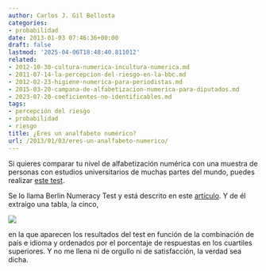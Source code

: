 ```yaml
---
author: Carlos J. Gil Bellosta
categories:
- probabilidad
date: 2013-01-03 07:46:36+00:00
draft: false
lastmod: '2025-04-06T18:48:40.811012'
related:
- 2012-10-30-cultura-numerica-incultura-numerica.md
- 2011-07-14-la-percepcion-del-riesgo-en-la-bbc.md
- 2012-02-23-higiene-numerica-para-periodistas.md
- 2015-03-20-campana-de-alfabetizacion-numerica-para-diputados.md
- 2023-07-20-coeficientes-no-identificables.md
tags:
- percepción del riesgo
- probabilidad
- riesgo
title: ¿Eres un analfabeto numérico?
url: /2013/01/03/eres-un-analfabeto-numerico/
---
```


Si quieres comparar tu nivel de alfabetización numérica con una muestra de personas con estudios universitarios de muchas partes del mundo, puedes realizar [este test](http://www.riskliteracy.org/dnn/).

Se lo llama Berlin Numeracy Test y está descrito en este [artículo](http://journal.sjdm.org/11/11808/jdm11808.pdf). Y de él extraigo una tabla, la cinco,

[![](/wp-uploads/2013/01/berlin_numeracy_test.png#center)
](/wp-uploads/2013/01/berlin_numeracy_test.png#center)

en la que aparecen los resultados del test en función de la combinación de país e idioma y ordenados por el  porcentaje de respuestas en los cuartiles superiores. Y no me llena ni de orgullo ni de satisfacción, la verdad sea dicha.